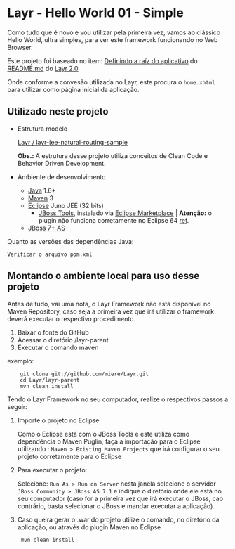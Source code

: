 Layr - Hello World 01 - Simple
====================================

Como tudo que é novo e vou utilizar pela primeira vez, vamos ao clássico Hello World, ultra simples, para ver este framework funcionando no Web Browser.

Este projeto foi baseado no item: [Definindo a raíz do aplicativo](https://github.com/miere/Layr/blob/5f081b3dd512aba70b005715f56584fed4a81a1c/README.md#definindo-a-raz-do-aplicativo) do [README.md](https://github.com/miere/Layr/blob/5f081b3dd512aba70b005715f56584fed4a81a1c/README.md) do [Layr 2.0](https://github.com/miere/Layr/tree/5f081b3dd512aba70b005715f56584fed4a81a1c)

Onde conforme a convesão utilizada no Layr, este procura o `home.xhtml` para utilizar como página inicial da aplicação.


Utilizado neste projeto
-----------------------

* Estrutura modelo

	[Layr / layr-jee-natural-routing-sample](https://github.com/miere/Layr/tree/5f081b3dd512aba70b005715f56584fed4a81a1c/layr-jee-natural-routing-sample)

  **Obs.:** A estrutura desse projeto utiliza conceitos de Clean Code e Behavior Driven Development.

* Ambiente de desenvolvimento
  * [Java](http://www.java.com/) 1.6+
  * [Maven](http://maven.apache.org/) 3
  * [Eclipse](http://eclipse.org/) Juno JEE (32 bits)
    * [JBoss Tools](https://www.jboss.org/tools), instalado via [Eclipse Marketplace](http://marketplace.eclipse.org/marketplace-client-intro?mpc_install=420896) | **Atenção:** o plugin não funciona corretamente no Eclipse 64 [ref](https://community.jboss.org/wiki/JBosstoolsVisualEditorFAQ).
  * [JBoss 7+ AS](https://www.jboss.org/jbossas/downloads/)
  
Quanto as versões das dependências Java:

	Verificar o arquivo pom.xml
  

Montando o ambiente local para uso desse projeto
------------------------------------------------

Antes de tudo, vai uma nota, o Layr Framework não está disponível no Maven Repository, caso seja a primeira vez que irá utilizar o framework deverá executar o respectivo procedimento.

1. Baixar o fonte do GitHub
2. Acessar o diretório /layr-parent
3. Executar o comando maven

exemplo:

		git clone git://github.com/miere/Layr.git
		cd Layr/layr-parent
		mvn clean install


Tendo o Layr Framework no seu computador, realize o respectivos passos a seguir:

1. Importe o projeto no Eclipse

	Como o Eclipse está com o JBoss Tools e este utiliza como dependência o Maven Puglin, faça a importação para o Eclipse utilizando : `Maven > Existing Maven Projects` que irá configurar o seu projeto corretamente para o Eclipse
  
2. Para executar o projeto:

	Selecione: `Run As > Run on Server` nesta janela selecione o servidor `JBoss Community > JBoss AS 7.1` e indique o diretório onde ele está no seu computador (caso for a primeira vez que irá executar o JBoss, cao contrário, basta selecionar o JBoss e mandar executar a aplicação).

  
3. Caso queira gerar o .war do projeto utilize o comando, no diretório da aplicação, ou através do plugin Maven no Eclipse

  		mvn clean install
